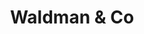 --- 
layout: projects.ejs
title: Waldman & Co
subTitle: Web, Mobile & Interactive
projects: 
    - title: OCLaRE
      description: Oclare is a web-based application that enhances the production of a lab report by offering tools for gathering information, planning, analyzing and writing collaborative lab reports. Teachers may customize a lab report by specifying the sections to be included in the report, the type of data to be entered, how the data may be analyzed, identifying the sections of the report that the students are to complete.
      images: 
        - /static/images/projects/oclare-1.png
        - https://www.profweb.ca/system/cms/files/files/000/004/416/original/oclare-website.jpg
    - title: Strong Project 
      description: Full-service office furniture purchasing company, based out of LA. Online catalogue built with S3, PHP, and React. Optimized for google search and website performance score.
      images:
        - https://www.imagescanada.ca/wp-content/uploads/2019/03/Spectacular-Photos-of-Niagara-Falls-Casinos.jpg
    - title: Other Project
      description: Another project, built whenever, using whatever.
      images: 
        - https://www.imagescanada.ca/wp-content/uploads/2019/03/Spectacular-Photos-of-Niagara-Falls-Casinos.jpg
---